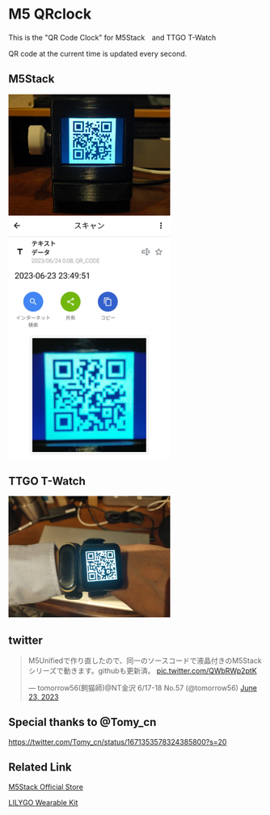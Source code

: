 # M5 QRclock

This is the "QR Code Clock" for M5Stack　and TTGO T-Watch

QR code at the current time is updated every second.

## M5Stack
<img src="img/QRclock.jpg" width="320px">

<img src="img/QRcode.jpg" width="320px">

## TTGO T-Watch
<img src="img/T-Watch_QR.jpg" width="320px">

## twitter
<blockquote class="twitter-tweet"><p lang="ja" dir="ltr">M5Unifiedで作り直したので、同一のソースコードで液晶付きのM5Stackシリーズで動きます。githubも更新済。 <a href="https://t.co/QWbRWp2ptK">pic.twitter.com/QWbRWp2ptK</a></p>&mdash; tomorrow56(飼猫師)@NT金沢 6/17-18 No.57 (@tomorrow56) <a href="https://twitter.com/tomorrow56/status/1672261892046479363?ref_src=twsrc%5Etfw">June 23, 2023</a></blockquote>

## Special thanks to @Tomy_cn
https://twitter.com/Tomy_cn/status/1671353578324385800?s=20

## Related Link
[M5Stack Official Store](https://shop.m5stack.com/)

[LILYGO Wearable Kit](https://www.lilygo.cc/collections/wearable-kit)
